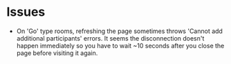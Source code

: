 # Issues

- On 'Go' type rooms, refreshing the page sometimes throws
  'Cannot add additional participants' errors.
  It seems the disconnection doesn't happen immediately so you have to wait
  ~10 seconds after you close the page before visiting it again.
